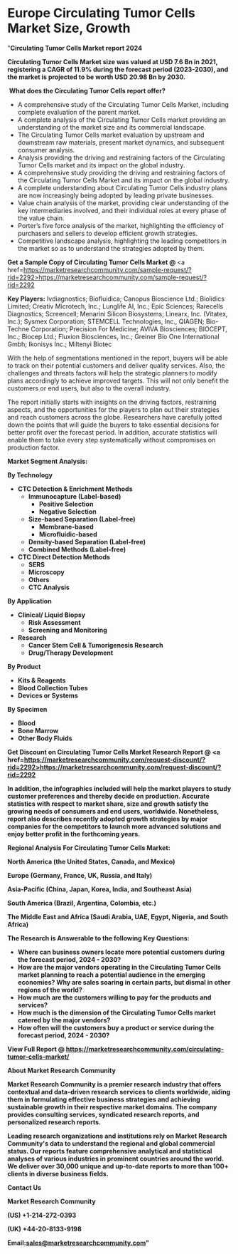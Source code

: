 # Europe Circulating Tumor Cells Market Size, Growth
"<strong>Circulating Tumor Cells Market report 2024</strong>

<strong>Circulating Tumor Cells Market size was valued at USD 7.6 Bn in 2021, registering a CAGR of 11.9% during the forecast period (2023-2030), and the market is projected to be worth USD 20.98 Bn by 2030.</strong>

 <strong><b>What does the Circulating Tumor Cells report offer?</b></strong>
<ul>
  <li>A comprehensive study of the Circulating Tumor Cells Market, including complete evaluation of the parent market.</li>
  <li>A complete analysis of the Circulating Tumor Cells market providing an understanding of the market size and its commercial landscape.</li>
  <li>The Circulating Tumor Cells market evaluation by upstream and downstream raw materials, present market dynamics, and subsequent consumer analysis.</li>
  <li>Analysis providing the driving and restraining factors of the Circulating Tumor Cells market and its impact on the global industry.</li>
  <li>A comprehensive study providing the driving and restraining factors of the Circulating Tumor Cells Market and its impact on the global industry.</li>
  <li>A complete understanding about Circulating Tumor Cells industry plans are now increasingly being adopted by leading private businesses.</li>
  <li>Value chain analysis of the market, providing clear understanding of the key intermediaries involved, and their individual roles at every phase of the value chain.</li>
  <li>Porter’s five force analysis of the market, highlighting the efficiency of purchasers and sellers to develop efficient growth strategies.</li>
  <li>Competitive landscape analysis, highlighting the leading competitors in the market so as to understand the strategies adopted by them.</li>
</ul>

<strong>Get a Sample Copy of Circulating Tumor Cells Market @ </strong><a href=https://marketresearchcommunity.com/sample-request/?rid=2292><u>https://marketresearchcommunity.com/sample-request/?rid=2292</u></a>

<strong>Key Players:</strong> 
Ivdiagnostics; Biofluidica; Canopus Bioscience Ltd.; Biolidics Limited; Creativ Microtech, Inc.; Lunglife AI, Inc.; Epic Sciences; Rarecells Diagnostics; Screencell; Menarini Silicon Biosystems; Linearx, Inc. (Vitatex, Inc.); Sysmex Corporation; STEMCELL Technologies, Inc., QIAGEN; Bio-Techne Corporation; Precision For Medicine; AVIVA Biosciences; BIOCEPT, Inc.; Biocep Ltd.; Fluxion Biosciences, Inc.; Greiner Bio One International Gmbh; Ikonisys Inc.; Miltenyi Biotec

With the help of segmentations mentioned in the report, buyers will be able to track on their potential customers and deliver quality services. Also, the challenges and threats factors will help the strategic planners to modify plans accordingly to achieve improved targets. This will not only benefit the customers or end users, but also to the overall industry.

The report initially starts with insights on the driving factors, restraining aspects, and the opportunities for the players to plan out their strategies and reach customers across the globe. Researchers have carefully jotted down the points that will guide the buyers to take essential decisions for better profit over the forecast period. In addition, accurate statistics will enable them to take every step systematically without compromises on production factor.

<strong>Market Segment Analysis:</strong>


<strong><strong>By Technology</strong></h4>
<ul>
 	<li>CTC Detection &amp; Enrichment Methods
<ul>
 	<li>Immunocapture (Label-based)
<ul>
 	<li>Positive Selection</li>
 	<li>Negative Selection</li>
</ul>
</li>
 	<li>Size-based Separation (Label-free)
<ul>
 	<li>Membrane-based</li>
 	<li>Microfluidic-based</li>
</ul>
</li>
 	<li>Density-based Separation (Label-free)</li>
 	<li>Combined Methods (Label-free)</li>
</ul>
</li>
 	<li>CTC Direct Detection Methods
<ul>
 	<li>SERS</li>
 	<li>Microscopy</li>
 	<li>Others</li>
 	<li>CTC Analysis</li>
</ul>
</li>
</ul>
<strong><strong>By Application</strong></h4>
<ul>
 	<li>Clinical/ Liquid Biopsy
<ul>
 	<li>Risk Assessment</li>
 	<li>Screening and Monitoring</li>
</ul>
</li>
 	<li>Research
<ul>
 	<li>Cancer Stem Cell &amp; Tumorigenesis Research</li>
 	<li>Drug/Therapy Development</li>
</ul>
</li>
</ul>
<strong><strong>By Product</strong></h4>
<ul>
 	<li>Kits &amp; Reagents</li>
 	<li>Blood Collection Tubes</li>
 	<li>Devices or Systems</li>
</ul>
<strong><strong>By Specimen</strong></h4>
<ul>
 	<li>Blood</li>
 	<li>Bone Marrow</li>
 	<li>Other Body Fluids</li>
</ul>

<strong>Get Discount on Circulating Tumor Cells Market Research Report @ </b></strong><a href=https://marketresearchcommunity.com/request-discount/?rid=2292><u>https://marketresearchcommunity.com/request-discount/?rid=2292</u></a>

In addition, the infographics included will help the market players to study customer preferences and thereby decide on production. Accurate statistics with respect to market share, size and growth satisfy the growing needs of consumers and end users, worldwide. Nonetheless, report also describes recently adopted growth strategies by major companies for the competitors to launch more advanced solutions and enjoy better profit in the forthcoming years.

<strong>Regional Analysis For Circulating Tumor Cells Market:</strong>

<strong>North America</strong> (the United States, Canada, and Mexico)

<strong>Europe</strong> (Germany, France, UK, Russia, and Italy)

<strong>Asia-Pacific</strong> (China, Japan, Korea, India, and Southeast Asia)

<strong>South America</strong> (Brazil, Argentina, Colombia, etc.)

<strong>The Middle East and Africa</strong> (Saudi Arabia, UAE, Egypt, Nigeria, and South Africa)

<strong>The Research is Answerable to the following Key Questions:</strong>
<ul>
 	<li>Where can business owners locate more potential customers during the forecast period, 2024 - 2030?</li>
 	<li>How are the major vendors operating in the Circulating Tumor Cells market planning to reach a potential audience in the emerging economies? Why are sales soaring in certain parts, but dismal in other regions of the world?</li>
 	<li>How much are the customers willing to pay for the products and services?</li>
 	<li>How much is the dimension of the Circulating Tumor Cells market catered by the major vendors?</li>
 	<li>How often will the customers buy a product or service during the forecast period, 2024 - 2030?</li>
</ul>

<strong>View Full Report @</strong> <a href=https://marketresearchcommunity.com/circulating-tumor-cells-market/>https://marketresearchcommunity.com/circulating-tumor-cells-market/</a>

<strong>About Market Research Community</strong>

Market Research Community is a premier research industry that offers contextual and data-driven research services to clients worldwide, aiding them in formulating effective business strategies and achieving sustainable growth in their respective market domains. The company provides consulting services, syndicated research reports, and personalized research reports.

Leading research organizations and institutions rely on Market Research Community's data to understand the regional and global commercial status. Our reports feature comprehensive analytical and statistical analyses of various industries in prominent countries around the world. We deliver over 30,000 unique and up-to-date reports to more than 100+ clients in diverse business fields.

<strong>Contact Us</strong>

<strong>Market Research Community</strong>

(US) +1-214-272-0393

(UK) +44-20-8133-9198

<strong>Email:</strong>sales@marketresearchcommunity.com"
